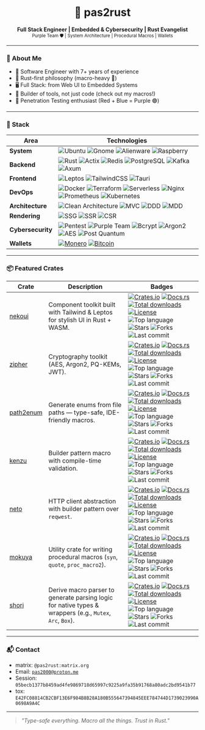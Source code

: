 <h1 align="center">🦀 pas2rust</h1>

<p align="center">
  <b>Full Stack Engineer | Embedded & Cybersecurity | Rust Evangelist</b><br>
  <sub>Purple Team 🛡 | System Architecture | Procedural Macros | Wallets</sub>
</p>

---

### 🧠 About Me

- 🔧 Software Engineer with 7+ years of experience
- 🦀 Rust-first philosophy (macro-heavy 🧬)
- 🖥 Full Stack: from Web UI to Embedded Systems
- 🧱 Builder of tools, not just code (check out my macros!)
- 🧪 Penetration Testing enthusiast (Red + Blue = Purple 🟣)

---

### 🚀 Stack

| Area                      | Technologies |
|---------------------------|--------------|
| **System**                | ![Ubuntu](https://img.shields.io/badge/Ubuntu_Linux-0088cc?style=flat&logo=ubuntu&logoColor=white) ![Gnome](https://img.shields.io/badge/Gnome-4A86CF?style=flat&logo=gnome&logoColor=white) ![Alienware](https://img.shields.io/badge/Alienware-4300f5?style=flat&logo=alienware&logoColor=white) ![Raspberry](https://img.shields.io/badge/RaspberryPi-FF0000?style=flat&logo=raspberrypi&logoColor=white)|
| **Backend**               | ![Rust](https://img.shields.io/badge/Rust-black?style=flat&logo=rust&logoColor=white) ![Actix](https://img.shields.io/badge/Actix-4B5D67?style=flat&logo=actix&logoColor=white) ![Redis](https://img.shields.io/badge/Redis-DC382D?style=flat&logo=redis&logoColor=white) ![PostgreSQL](https://img.shields.io/badge/PostgreSQL-4169E1?style=flat&logo=postgresql&logoColor=white) ![Kafka](https://img.shields.io/badge/Kafka-231F20?style=flat&logo=apachekafka) ![Axum](https://img.shields.io/badge/Axum-purple?style=flat&logo=rocket&logoColor=white) |
| **Frontend**              | ![Leptos](https://img.shields.io/badge/Leptos-00c9a7?style=flat&logo=leptos&logoColor=white) ![TailwindCSS](https://img.shields.io/badge/Tailwind-38B2AC?style=flat&logo=tailwindcss&logoColor=white) ![Tauri](https://img.shields.io/badge/Tauri-EAB300?style=flat&logo=tauri&logoColor=white) |
| **DevOps**                | ![Docker](https://img.shields.io/badge/Docker-2496ED?style=flat&logo=docker&logoColor=white) ![Terraform](https://img.shields.io/badge/Terraform-7B42BC?style=flat&logo=terraform&logoColor=white) ![Serverless](https://img.shields.io/badge/Serverless-FD5750?style=flat&logo=serverless&logoColor=white) ![Nginx](https://img.shields.io/badge/Nginx-009639?style=flat&logo=nginx&logoColor=white) ![Prometheus](https://img.shields.io/badge/Prometheus-E6522C?style=flat&logo=prometheus&logoColor=white) ![Kubernetes](https://img.shields.io/badge/Kubernetes-326CE5?style=flat&logo=kubernetes&logoColor=white) |
| **Architecture**          | ![Clean Architecture](https://img.shields.io/badge/Clean_Architecture-purple?style=flat&logo=bnbchain&logoColor=white) ![MVC](https://img.shields.io/badge/MVC-purple?style=flat&logo=bnbchain&logoColor=white) ![DDD](https://img.shields.io/badge/DDD-purple?style=flat&logo=bnbchain&logoColor=white) ![MDD](https://img.shields.io/badge/MDD(Macro_Driven_Design)-purple?style=flat&logo=ebox) |
| **Rendering**             | ![SSG](https://img.shields.io/badge/SSG-purple?style=flat&logo=webpack&logoColor=white) ![SSR](https://img.shields.io/badge/SSR-purple?style=flat&logo=instructure&logoColor=white) ![CSR](https://img.shields.io/badge/CSR-purple?style=flat&logo=jetpackcompose&logoColor=white) |
| **Cybersecurity**         | ![Pentest](https://img.shields.io/badge/Pentest-black?style=flat&logo=hackaday) ![Purple Team](https://img.shields.io/badge/Purple_Team-800080?style=flat&logo=redhat) ![Bcrypt](https://img.shields.io/badge/Bcrypt-4A4A4A?style=flat&logo=keeweb&logoColor=white) ![Argon2](https://img.shields.io/badge/Argon2-darkred?style=flat&logo=keeweb&logoColor=white) ![AES](https://img.shields.io/badge/AES-orange?style=flat&logo=keeweb&logoColor=white) ![Post Quantum](https://img.shields.io/badge/Post_Quantum-red?style=flat&logo=keeweb&logoColor=white) |
| **Wallets**               | [![Monero](https://img.shields.io/badge/88NKLkhZf1nTVpaSU6vwG6dwBwb9tFVSM8Lpj3YqdL1PMt8Gm7opV7aUnMYBaAC9Y6a4kfDc3fLGoMVqeSJKNphyLpLdEvC-FF6600?style=flat&logo=monero&logoColor=white)](https://github.com/pas2rust/pas2rust/blob/main/pas-monero-donate.png) [![Bitcoin](https://img.shields.io/badge/bc1qnlayyh84e9u5pd4m9g9sf4c5zdzswvkmudmdu5-EAB300?style=flat&logo=bitcoin&logoColor=white)](https://github.com/pas2rust/pas2rust/blob/main/pas-bitcoin-donate.png) |

---
### 📦 Featured Crates

| Crate | Description | Badges |
|---|---|---|
| [nekoui](https://github.com/pas2rust/nekoui) | Component toolkit built with Tailwind & Leptos for stylish UI in Rust + WASM. | <a href="https://crates.io/crates/nekoui"><img src="https://img.shields.io/crates/v/nekoui.svg" alt="Crates.io"></a> <a href="https://docs.rs/nekoui"><img src="https://docs.rs/nekoui/badge.svg" alt="Docs.rs"></a> <a href="https://crates.io/crates/nekoui"><img src="https://img.shields.io/crates/d/nekoui.svg" alt="Total downloads"></a> <a href="https://github.com/pas2rust/nekoui/blob/main/LICENSE"><img src="https://img.shields.io/crates/l/nekoui.svg" alt="License"></a> <img src="https://img.shields.io/github/languages/top/pas2rust/nekoui?color=orange&logo=rust&style=flat&logoColor=white" alt="Top language"> <img src="https://img.shields.io/github/stars/pas2rust/nekoui?color=success&style=flat&logo=github" alt="Stars"> <img src="https://img.shields.io/github/forks/pas2rust/nekoui?color=orange&logo=github&style=flat&logoColor=white" alt="Forks"> <img src="https://img.shields.io/github/last-commit/pas2rust/nekoui?color=ff69b4&label=update&logo=git&style=flat&logoColor=white" alt="Last commit"> |
| [zipher](https://github.com/pas2rust/zipher) | Cryptography toolkit (AES, Argon2, PQ-KEMs, JWT). | <a href="https://crates.io/crates/zipher"><img src="https://img.shields.io/crates/v/zipher.svg" alt="Crates.io"></a> <a href="https://docs.rs/zipher"><img src="https://docs.rs/zipher/badge.svg" alt="Docs.rs"></a> <a href="https://crates.io/crates/zipher"><img src="https://img.shields.io/crates/d/zipher.svg" alt="Total downloads"></a> <a href="https://github.com/pas2rust/zipher/blob/main/LICENSE"><img src="https://img.shields.io/crates/l/zipher.svg" alt="License"></a> <img src="https://img.shields.io/github/languages/top/pas2rust/zipher?color=orange&logo=rust&style=flat&logoColor=white" alt="Top language"> <img src="https://img.shields.io/github/stars/pas2rust/zipher?color=success&style=flat&logo=github" alt="Stars"> <img src="https://img.shields.io/github/forks/pas2rust/zipher?color=orange&logo=github&style=flat&logoColor=white" alt="Forks"> <img src="https://img.shields.io/github/last-commit/pas2rust/zipher?color=ff69b4&label=update&logo=git&style=flat&logoColor=white" alt="Last commit"> |
| [path2enum](https://github.com/pas2rust/path2enum) | Generate enums from file paths — type-safe, IDE-friendly macros. | <a href="https://crates.io/crates/path2enum"><img src="https://img.shields.io/crates/v/path2enum.svg" alt="Crates.io"></a> <a href="https://docs.rs/path2enum"><img src="https://docs.rs/path2enum/badge.svg" alt="Docs.rs"></a> <a href="https://crates.io/crates/path2enum"><img src="https://img.shields.io/crates/d/path2enum.svg" alt="Total downloads"></a> <a href="https://github.com/pas2rust/path2enum/blob/main/LICENSE"><img src="https://img.shields.io/crates/l/path2enum.svg" alt="License"></a> <img src="https://img.shields.io/github/languages/top/pas2rust/path2enum?color=orange&logo=rust&style=flat&logoColor=white" alt="Top language"> <img src="https://img.shields.io/github/stars/pas2rust/path2enum?color=success&style=flat&logo=github" alt="Stars"> <img src="https://img.shields.io/github/forks/pas2rust/path2enum?color=orange&logo=github&style=flat&logoColor=white" alt="Forks"> <img src="https://img.shields.io/github/last-commit/pas2rust/path2enum?color=ff69b4&label=update&logo=git&style=flat&logoColor=white" alt="Last commit"> |
| [kenzu](https://github.com/pas2rust/kenzu) | Builder pattern macro with compile-time validation. | <a href="https://crates.io/crates/kenzu"><img src="https://img.shields.io/crates/v/kenzu.svg" alt="Crates.io"></a> <a href="https://docs.rs/kenzu"><img src="https://docs.rs/kenzu/badge.svg" alt="Docs.rs"></a> <a href="https://crates.io/crates/kenzu"><img src="https://img.shields.io/crates/d/kenzu.svg" alt="Total downloads"></a> <a href="https://github.com/pas2rust/kenzu/blob/main/LICENSE"><img src="https://img.shields.io/crates/l/kenzu.svg" alt="License"></a> <img src="https://img.shields.io/github/languages/top/pas2rust/kenzu?color=orange&logo=rust&style=flat&logoColor=white" alt="Top language"> <img src="https://img.shields.io/github/stars/pas2rust/kenzu?color=success&style=flat&logo=github" alt="Stars"> <img src="https://img.shields.io/github/forks/pas2rust/kenzu?color=orange&logo=github&style=flat&logoColor=white" alt="Forks"> <img src="https://img.shields.io/github/last-commit/pas2rust/kenzu?color=ff69b4&label=update&logo=git&style=flat&logoColor=white" alt="Last commit"> |
| [neto](https://github.com/pas2rust/neto) | HTTP client abstraction with builder pattern over `reqwest`. | <a href="https://crates.io/crates/neto"><img src="https://img.shields.io/crates/v/neto.svg" alt="Crates.io"></a> <a href="https://docs.rs/neto"><img src="https://docs.rs/neto/badge.svg" alt="Docs.rs"></a> <a href="https://crates.io/crates/neto"><img src="https://img.shields.io/crates/d/neto.svg" alt="Total downloads"></a> <a href="https://github.com/pas2rust/neto/blob/main/LICENSE"><img src="https://img.shields.io/crates/l/neto.svg" alt="License"></a> <img src="https://img.shields.io/github/languages/top/pas2rust/neto?color=orange&logo=rust&style=flat&logoColor=white" alt="Top language"> <img src="https://img.shields.io/github/stars/pas2rust/neto?color=success&style=flat&logo=github" alt="Stars"> <img src="https://img.shields.io/github/forks/pas2rust/neto?color=orange&logo=github&style=flat&logoColor=white" alt="Forks"> <img src="https://img.shields.io/github/last-commit/pas2rust/neto?color=ff69b4&label=update&logo=git&style=flat&logoColor=white" alt="Last commit"> |
| [mokuya](https://github.com/pas2rust/mokuya) | Utility crate for writing procedural macros (`syn`, `quote`, `proc_macro2`). | <a href="https://crates.io/crates/mokuya"><img src="https://img.shields.io/crates/v/mokuya.svg" alt="Crates.io"></a> <a href="https://docs.rs/mokuya"><img src="https://docs.rs/mokuya/badge.svg" alt="Docs.rs"></a> <a href="https://crates.io/crates/mokuya"><img src="https://img.shields.io/crates/d/mokuya.svg" alt="Total downloads"></a> <a href="https://github.com/pas2rust/mokuya/blob/main/LICENSE"><img src="https://img.shields.io/crates/l/mokuya.svg" alt="License"></a> <img src="https://img.shields.io/github/languages/top/pas2rust/mokuya?color=orange&logo=rust&style=flat&logoColor=white" alt="Top language"> <img src="https://img.shields.io/github/stars/pas2rust/mokuya?color=success&style=flat&logo=github" alt="Stars"> <img src="https://img.shields.io/github/forks/pas2rust/mokuya?color=orange&logo=github&style=flat&logoColor=white" alt="Forks"> <img src="https://img.shields.io/github/last-commit/pas2rust/mokuya?color=ff69b4&label=update&logo=git&style=flat&logoColor=white" alt="Last commit"> |
| [shori](https://github.com/pas2rust/shori) | Derive macro parser to generate parsing logic for native types & wrappers (e.g., `Mutex`, `Arc`, `Box`). | <a href="https://crates.io/crates/shori"><img src="https://img.shields.io/crates/v/shori.svg" alt="Crates.io"></a> <a href="https://docs.rs/shori"><img src="https://docs.rs/shori/badge.svg" alt="Docs.rs"></a> <a href="https://crates.io/crates/shori"><img src="https://img.shields.io/crates/d/shori.svg" alt="Total downloads"></a> <a href="https://github.com/pas2rust/shori/blob/main/LICENSE"><img src="https://img.shields.io/crates/l/shori.svg" alt="License"></a> <img src="https://img.shields.io/github/languages/top/pas2rust/shori?color=orange&logo=rust&style=flat&logoColor=white" alt="Top language"> <img src="https://img.shields.io/github/stars/pas2rust/shori?color=success&style=flat&logo=github" alt="Stars"> <img src="https://img.shields.io/github/forks/pas2rust/shori?color=orange&logo=github&style=flat&logoColor=white" alt="Forks"> <img src="https://img.shields.io/github/last-commit/pas2rust/shori?color=ff69b4&label=update&logo=git&style=flat&logoColor=white" alt="Last commit"> |

---

### 📬 Contact

- matrix: `@pas2rust:matrix.org`
- Email: [`pas2000@proton.me`](mailto:pas2000@proton.me)
- Session: `05becb1377b8459ad4fe9869718d65997c9225a9fa35b91768a80adc2bd9541b77`
- tox: `E42FC08814CB2CBF13E6F984B8B28A180B555647394845EEE784744D1739023990A0698A9A4C`
---

> *"Type-safe everything. Macro all the things. Trust in Rust."*

